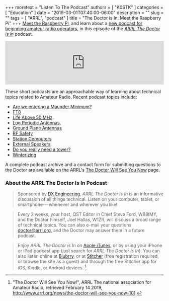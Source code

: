 +++
moretext = "Listen To The Podcast"
authors = [ "K0STK" ]
categories = [ "Education" ]
date = "2019-03-01T07:40:00-06:00"
description = ""
slug = ""
tags = [ "ARRL", "podcast" ]
title = "The Doctor is In: Meet the Raspberry Pi"
+++
[Meet the Raspberry Pi](https://www.blubrry.com/arrl_the_doctor_is_in/41981724/meet-the-raspberry-pi/), and learn about a
[new podcast for beginning amateur radio operators](http://www.arrl.org/news/arrl-launching-new-podcast-geared-toward-new-radio-amateurs),
in this episode of the
[*ARRL The Doctor is in*](http://www.arrl.org/doctor/) podcast. 
<!--more-->

<iframe src="https://player.blubrry.com?media_url=https://media.blubrry.com/arrl_the_doctor_is_in/content.blubrry.com/arrl_the_doctor_is_in/February_28_-_Raspberry_Pi.mp3" scrolling="no" width="100%" height="138px" frameborder="0"></iframe>

These short podcasts are an approachable way of learning about technical
topics related to Amateur Radio. Recent podcast topics include:

* [Are we entering a Maunder Minimum?](https://www.blubrry.com/arrl_the_doctor_is_in/41574941/are-we-entering-a-maunder-minimum/)
* [FT8](https://www.blubrry.com/arrl_the_doctor_is_in/40986567/ft8/)
* [Life Above 50 MHz](https://www.blubrry.com/arrl_the_doctor_is_in/40986137/life-above-50-mhz).
* [Log Periodic Antennas](https://www.blubrry.com/arrl_the_doctor_is_in/39781083/log-periodic-antennas/),
* [Ground Plane Antennas](https://www.blubrry.com/arrl_the_doctor_is_in/39442945/ground-plane-antennas/)
* [RF Safety](https://www.blubrry.com/arrl_the_doctor_is_in/39442944/rf-safety/)
* [Station Computers](https://www.blubrry.com/arrl_the_doctor_is_in/38424687/station-computers/)
* [External Speakers](https://www.blubrry.com/arrl_the_doctor_is_in/38268972/external-speakers/)
* [Do you really need a tower?](https://www.blubrry.com/arrl_the_doctor_is_in/38233223/do-you-really-need-a-tower/)
* [Winterizing](https://www.blubrry.com/arrl_the_doctor_is_in/36578448/winterizing/)

A complete podcast archive and a contact form for submitting questions
to the Doctor are available on the ARRL's
[The Doctor Will See You Now](http://www.arrl.org/doctor) page.

### About the ARRL The Doctor Is In Podcast

>Sponsored by [DX Engineering](http://www.dxengineering.com/),
*ARRL The Doctor is In* is an informative discussion of all things
technical. Listen on your computer, tablet, or smartphone---whenever and
wherever you like!

>Every 2 weeks, your host, QST Editor in Chief Steve Ford, WB8IMY, and the
Doctor himself, Joel Hallas, W1ZR, will discuss a broad range of technical
topics. You can also e-mail your questions
[doctor@arrl.org](mailto:doctor@arrl.org),
and the Doctor may answer them in a future podcast.

>Enjoy
*ARRL The Doctor is In* on
[Apple iTunes](https://itunes.apple.com/us/podcast/arrl-the-doctor-is-in/id1096749595?mt=2()),
or by using your iPhone or iPad podcast app (just search for
*ARRL The Doctor is In*). You can also listen online at
[Blubrry](https://www.blubrry.com/arrl_the_doctor_is_in/),
or at
[Stitcher](https://www.stitcher.com/)
(free registration required, or browse the site as a guest) and through
the free Stitcher app for iOS, Kindle, or Android devices. [^1]

[^1]: "The Doctor Will See You Now!", ARRL The national association for Amateur Radio, retrieved February 14 2019, http://www.arrl.org/news/the-doctor-will-see-you-now-101.

